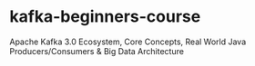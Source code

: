 # kafka-beginners-course
 Apache Kafka 3.0 Ecosystem, Core Concepts, Real World Java Producers/Consumers & Big Data Architecture
